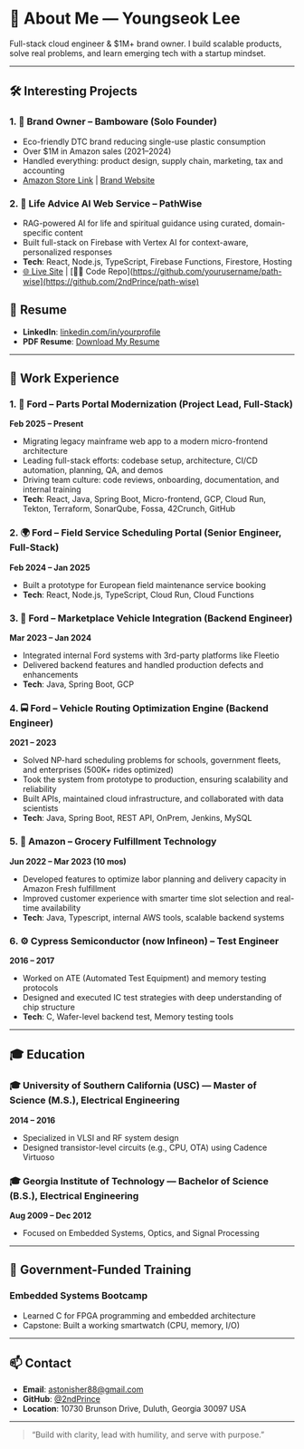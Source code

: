 # 👋 About Me — Youngseok Lee

Full-stack cloud engineer & $1M+ brand owner.
I build scalable products, solve real problems, and learn emerging tech with a startup mindset.

---

## 🛠️ Interesting Projects

### 1. 🌿 Brand Owner – Bamboware (Solo Founder)
- Eco-friendly DTC brand reducing single-use plastic consumption
- Over $1M in Amazon sales (2021–2024)
- Handled everything: product design, supply chain, marketing, tax and accounting
- [Amazon Store Link](https://www.amazon.com/stores/Bamboware/page/DE8FDA88-4D2B-46B6-8799-CD03972AE112) | [Brand Website](https://www.bamboware.com)

### 2. 🧠 Life Advice AI Web Service – PathWise
- RAG-powered AI for life and spiritual guidance using curated, domain-specific content
- Built full-stack on Firebase with Vertex AI for context-aware, personalized responses
- **Tech**: React, Node.js, TypeScript, Firebase Functions, Firestore, Hosting
- [🌐 Live Site](https://path-wise-792e5.web.app/) | [🧑‍💻 Code Repo](https://github.com/yourusername/path-wise](https://github.com/2ndPrince/path-wise)

## 📄 Resume

- **LinkedIn**: [linkedin.com/in/yourprofile](https://www.linkedin.com/in/youngseok-lee-78444a8a/)  
- **PDF Resume**: [Download My Resume](https://your-resume-link.com)

---
## 💼 Work Experience

### 1. 🔧 Ford – Parts Portal Modernization (Project Lead, Full-Stack)  
**Feb 2025 – Present**
- Migrating legacy mainframe web app to a modern micro-frontend architecture
- Leading full-stack efforts: codebase setup, architecture, CI/CD automation, planning, QA, and demos
- Driving team culture: code reviews, onboarding, documentation, and internal training
- **Tech**: React, Java, Spring Boot, Micro-frontend, GCP, Cloud Run, Tekton, Terraform, SonarQube, Fossa, 42Crunch, GitHub

### 2. 🌍 Ford – Field Service Scheduling Portal (Senior Engineer, Full-Stack)  
**Feb 2024 – Jan 2025**
- Built a prototype for European field maintenance service booking
- **Tech**: React, Node.js, TypeScript, Cloud Run, Cloud Functions

### 3. 🚗 Ford – Marketplace Vehicle Integration (Backend Engineer)  
**Mar 2023 – Jan 2024**
- Integrated internal Ford systems with 3rd-party platforms like Fleetio
- Delivered backend features and handled production defects and enhancements
- **Tech**: Java, Spring Boot, GCP

### 4. 🚍 Ford – Vehicle Routing Optimization Engine (Backend Engineer)  
**2021 – 2023**
- Solved NP-hard scheduling problems for schools, government fleets, and enterprises (500K+ rides optimized)
- Took the system from prototype to production, ensuring scalability and reliability
- Built APIs, maintained cloud infrastructure, and collaborated with data scientists
- **Tech**: Java, Spring Boot, REST API, OnPrem, Jenkins, MySQL

### 5. 🛒 Amazon – Grocery Fulfillment Technology
**Jun 2022 – Mar 2023 (10 mos)**
- Developed features to optimize labor planning and delivery capacity in Amazon Fresh fulfillment
- Improved customer experience with smarter time slot selection and real-time availability
- **Tech**: Java, Typescript, internal AWS tools, scalable backend systems

### 6. ⚙️ Cypress Semiconductor (now Infineon) – Test Engineer  
**2016 – 2017**
- Worked on ATE (Automated Test Equipment) and memory testing protocols
- Designed and executed IC test strategies with deep understanding of chip structure
- **Tech**: C, Wafer-level backend test, Memory testing tools

---

## 🎓 Education

### 🎓 University of Southern California (USC) — Master of Science (M.S.), Electrical Engineering  
**2014 – 2016**  
- Specialized in VLSI and RF system design  
- Designed transistor-level circuits (e.g., CPU, OTA) using Cadence Virtuoso  

### 🎓 Georgia Institute of Technology — Bachelor of Science (B.S.), Electrical Engineering  
**Aug 2009 – Dec 2012**  
- Focused on Embedded Systems, Optics, and Signal Processing  

---

## 🏫 Government-Funded Training

### Embedded Systems Bootcamp
- Learned C for FPGA programming and embedded architecture
- Capstone: Built a working smartwatch (CPU, memory, I/O)

---

## 📫 Contact

- **Email**: astonisher88@gmail.com  
- **GitHub**: [@2ndPrince](https://github.com/2ndPrince)  
- **Location**: 10730 Brunson Drive, Duluth, Georgia 30097 USA

---

> “Build with clarity, lead with humility, and serve with purpose.”

